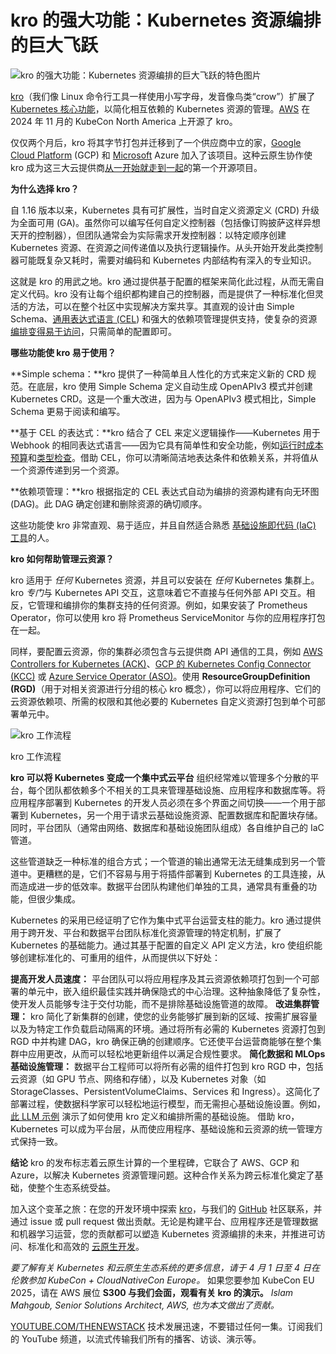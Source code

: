 # kro 的强大功能：Kubernetes 资源编排的巨大飞跃

![kro 的强大功能：Kubernetes 资源编排的巨大飞跃的特色图片](https://cdn.thenewstack.io/media/2025/03/f0c11558-kro-kubernetes-giant-leap-moon-1024x576.jpg)

[kro](https://kro.run)（我们像 Linux 命令行工具一样使用小写字母，发音像鸟类“crow”）扩展了 [Kubernetes 核心功能](https://roadmap.sh/kubernetes)，以简化相互依赖的 Kubernetes 资源的管理。[AWS](https://aws.amazon.com/?utm_content=inline+mention) 在 2024 年 11 月的 KubeCon North America 上开源了 kro。

仅仅两个月后，kro 将其字节打包并迁移到了一个供应商中立的家，[Google Cloud Platform](https://cloud.google.com/?utm_content=inline+mention) (GCP) 和 [Microsoft](https://news.microsoft.com/?utm_content=inline+mention) Azure 加入了该项目。这种云原生协作使 kro 成为这三大云提供商[从一开始就走到一起](https://thenewstack.io/kubernetes-gets-a-new-resource-orchestrator-in-the-form-of-kro/)的第一个开源项目。

**为什么选择 kro？**

自 1.16 版本以来，Kubernetes 具有可扩展性，当时自定义资源定义 (CRD) 升级为全面可用 (GA)。虽然你可以编写任何自定义控制器（包括像订购披萨这样异想天开的控制器），但团队通常会为实际需求开发控制器：以特定顺序创建 Kubernetes 资源、在资源之间传递值以及执行逻辑操作。从头开始开发此类控制器可能既复杂又耗时，需要对编码和 Kubernetes 内部结构有深入的专业知识。

这就是 kro 的用武之地。kro 通过提供基于配置的框架来简化此过程，从而无需自定义代码。kro 没有让每个组织都构建自己的控制器，而是提供了一种标准化但灵活的方法，可以在整个社区中实现解决方案共享。其直观的设计由 Simple Schema、[通用表达式语言 (CEL](https://kubernetes.io/docs/reference/using-api/cel/)) 和强大的依赖项管理提供支持，使复杂的资源[编排变得易于访问](https://thenewstack.io/orchestrate-cloud-native-workloads-with-kro-and-kubernetes/)，只需简单的配置即可。

**哪些功能使 kro 易于使用？**

**Simple schema：**kro 提供了一种简单且人性化的方式来定义新的 CRD 规范。在底层，kro 使用 Simple Schema 定义自动生成 OpenAPIv3 模式并创建 Kubernetes CRD。这是一个重大改进，因为与 OpenAPIv3 模式相比，Simple Schema 更易于阅读和编写。

**基于 CEL 的表达式：**kro 结合了 CEL 来定义逻辑操作——Kubernetes 用于 Webhook 的相同表达式语言——因为它具有简单性和安全功能，例如[运行时成本预算](https://kubernetes.io/docs/reference/using-api/cel/#runtime-cost-budget)和[类型检查](https://kubernetes.io/docs/reference/using-api/cel/#type-checking)。借助 CEL，你可以清晰简洁地表达条件和依赖关系，并将值从一个资源传递到另一个资源。

**依赖项管理：**kro 根据指定的 CEL 表达式自动为编排的资源构建有向无环图 (DAG)。此 DAG 确定创建和删除资源的确切顺序。

这些功能使 kro 非常直观、易于适应，并且自然适合熟悉 [基础设施即代码 (IaC) 工具](https://thenewstack.io/introduction-to-infrastructure-as-code/)的人。

**kro 如何帮助管理云资源？**

kro 适用于 *任何* Kubernetes 资源，并且可以安装在 *任何* Kubernetes 集群上。kro *专门*与 Kubernetes API 交互，这意味着它不直接与任何外部 API 交互。相反，它管理和编排你的集群支持的任何资源。例如，如果安装了 Prometheus Operator，你可以使用 kro 将 Prometheus ServiceMonitor 与你的应用程序打包在一起。

同样，要配置云资源，你的集群必须包含与云提供商 API 通信的工具，例如 [AWS Controllers for Kubernetes (ACK)](https://aws-controllers-k8s.github.io/community/)、[GCP 的 Kubernetes Config Connector (KCC)](https://github.com/GoogleCloudPlatform/k8s-config-connector) 或 [Azure Service Operator (ASO)](https://github.com/Azure/azure-service-operator)。使用 **ResourceGroupDefinition (RGD)**（用于对相关资源进行分组的核心 kro 概念），你可以将应用程序、它们的云资源依赖项、所需的权限和其他必要的 Kubernetes 自定义资源打包到单个可部署单元中。

![kro 工作流程](https://cdn.thenewstack.io/media/2025/03/d69459b0-kro-architecture.png)

kro 工作流程

**kro 可以将 Kubernetes 变成一个集中式云平台**
组织经常难以管理多个分散的平台，每个团队都依赖多个不相关的工具来管理基础设施、应用程序和数据库等。将应用程序部署到 Kubernetes 的开发人员必须在多个界面之间切换——一个用于部署到 Kubernetes，另一个用于请求云基础设施资源、配置数据库和配置块存储。同时，平台团队（通常由网络、数据库和基础设施团队组成）各自维护自己的 IaC 管道。

这些管道缺乏一种标准的组合方式；一个管道的输出通常无法无缝集成到另一个管道中。更糟糕的是，它们不容易与用于将插件部署到 Kubernetes 的工具连接，从而造成进一步的低效率。数据平台团队构建他们单独的工具，通常具有重叠的功能，但很少集成。

Kubernetes 的采用已经证明了它作为集中式平台运营支柱的能力。kro 通过提供用于跨开发、平台和数据平台团队标准化资源管理的特定机制，扩展了 Kubernetes 的基础能力。通过其基于配置的自定义 API 定义方法，kro 使组织能够创建标准化的、可重用的组件，从而提供以下好处：

**提高开发人员速度：** 平台团队可以将应用程序及其云资源依赖项打包到一个可部署的单元中，嵌入组织最佳实践并确保隐式的中心治理。这种抽象降低了复杂性，使开发人员能够专注于交付功能，而不是排除基础设施管道的故障。
**改进集群管理：** kro 简化了新集群的创建，使您的业务能够扩展到新的区域、按需扩展容量以及为特定工作负载启动隔离的环境。通过将所有必需的 Kubernetes 资源打包到 RGD 中并构建 DAG，kro 确保正确的创建顺序。它还使平台运营商能够在整个集群中应用更改，从而可以轻松地更新组件以满足合规性要求。
**简化数据和 MLOps 基础设施管理：** 数据平台工程师可以将所有必需的组件打包到 kro RGD 中，包括云资源（如 GPU 节点、网络和存储），以及 Kubernetes 对象（如 StorageClasses、PersistentVolumeClaims、Services 和 Ingress）。这简化了部署过程，使数据科学家可以轻松地运行模型，而无需担心基础设施设置。例如，[此 LLM 示例](https://github.com/kro-run/kro/tree/main/examples/aws/llm) 演示了如何使用 kro 定义和编排所需的基础设施。
借助 kro，Kubernetes 可以成为平台层，从而使应用程序、基础设施和云资源的统一管理方式保持一致。

**结论**
kro 的发布标志着云原生计算的一个里程碑，它联合了 AWS、GCP 和 Azure，以解决 Kubernetes 资源管理问题。这种合作关系为跨云标准化奠定了基础，使整个生态系统受益。

加入这个变革之旅：在您的开发环境中探索 [kro](https://kro.run/)，与我们的 [GitHub](https://github.com/kro-run/kro) 社区联系，并通过 issue 或 pull request 做出贡献。无论是构建平台、应用程序还是管理数据和机器学习运营，您的贡献都可以塑造 Kubernetes 资源编排的未来，并推进可访问、标准化和高效的 [云原生开发](https://thenewstack.io/cloud-native/)。

*要了解有关 Kubernetes 和云原生生态系统的更多信息，请于 4 月 1 日至 4 日在伦敦参加 KubeCon + CloudNativeCon Europe。* 如果您要参加 KubeCon EU 2025，请在 AWS 展位 **S300 与我们会面，观看有关 kro 的演示。**
*Islam Mahgoub, Senior Solutions Architect, AWS, 也为本文做出了贡献。*

[YOUTUBE.COM/THENEWSTACK](https://youtube.com/thenewstack?sub_confirmation=1)
技术发展迅速，不要错过任何一集。订阅我们的 YouTube
频道，以流式传输我们所有的播客、访谈、演示等。